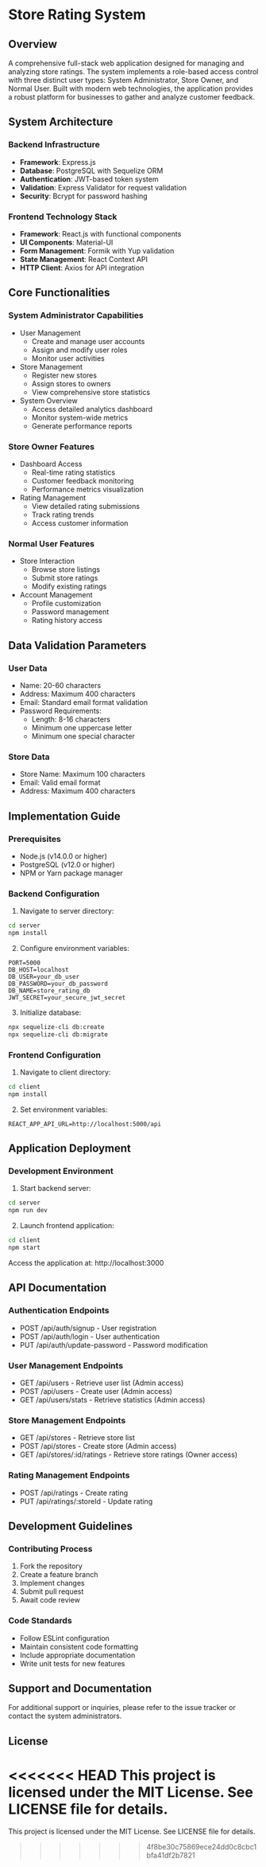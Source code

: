 # Store Rating System

## Overview
A comprehensive full-stack web application designed for managing and analyzing store ratings. The system implements a role-based access control with three distinct user types: System Administrator, Store Owner, and Normal User. Built with modern web technologies, the application provides a robust platform for businesses to gather and analyze customer feedback.

## System Architecture

### Backend Infrastructure
- **Framework**: Express.js
- **Database**: PostgreSQL with Sequelize ORM
- **Authentication**: JWT-based token system
- **Validation**: Express Validator for request validation
- **Security**: Bcrypt for password hashing

### Frontend Technology Stack
- **Framework**: React.js with functional components
- **UI Components**: Material-UI
- **Form Management**: Formik with Yup validation
- **State Management**: React Context API
- **HTTP Client**: Axios for API integration

## Core Functionalities

### System Administrator Capabilities
- User Management
  - Create and manage user accounts
  - Assign and modify user roles
  - Monitor user activities
- Store Management
  - Register new stores
  - Assign stores to owners
  - View comprehensive store statistics
- System Overview
  - Access detailed analytics dashboard
  - Monitor system-wide metrics
  - Generate performance reports

### Store Owner Features
- Dashboard Access
  - Real-time rating statistics
  - Customer feedback monitoring
  - Performance metrics visualization
- Rating Management
  - View detailed rating submissions
  - Track rating trends
  - Access customer information

### Normal User Features
- Store Interaction
  - Browse store listings
  - Submit store ratings
  - Modify existing ratings
- Account Management
  - Profile customization
  - Password management
  - Rating history access

## Data Validation Parameters

### User Data
- Name: 20-60 characters
- Address: Maximum 400 characters
- Email: Standard email format validation
- Password Requirements:
  - Length: 8-16 characters
  - Minimum one uppercase letter
  - Minimum one special character

### Store Data
- Store Name: Maximum 100 characters
- Email: Valid email format
- Address: Maximum 400 characters

## Implementation Guide

### Prerequisites
- Node.js (v14.0.0 or higher)
- PostgreSQL (v12.0 or higher)
- NPM or Yarn package manager

### Backend Configuration
1. Navigate to server directory:
```bash
cd server
npm install
```

2. Configure environment variables:
```
PORT=5000
DB_HOST=localhost
DB_USER=your_db_user
DB_PASSWORD=your_db_password
DB_NAME=store_rating_db
JWT_SECRET=your_secure_jwt_secret
```

3. Initialize database:
```bash
npx sequelize-cli db:create
npx sequelize-cli db:migrate
```

### Frontend Configuration
1. Navigate to client directory:
```bash
cd client
npm install
```

2. Set environment variables:
```
REACT_APP_API_URL=http://localhost:5000/api
```

## Application Deployment

### Development Environment
1. Start backend server:
```bash
cd server
npm run dev
```

2. Launch frontend application:
```bash
cd client
npm start
```

Access the application at: http://localhost:3000

## API Documentation

### Authentication Endpoints
- POST /api/auth/signup - User registration
- POST /api/auth/login - User authentication
- PUT /api/auth/update-password - Password modification

### User Management Endpoints
- GET /api/users - Retrieve user list (Admin access)
- POST /api/users - Create user (Admin access)
- GET /api/users/stats - Retrieve statistics (Admin access)

### Store Management Endpoints
- GET /api/stores - Retrieve store list
- POST /api/stores - Create store (Admin access)
- GET /api/stores/:id/ratings - Retrieve store ratings (Owner access)

### Rating Management Endpoints
- POST /api/ratings - Create rating
- PUT /api/ratings/:storeId - Update rating

## Development Guidelines

### Contributing Process
1. Fork the repository
2. Create a feature branch
3. Implement changes
4. Submit pull request
5. Await code review

### Code Standards
- Follow ESLint configuration
- Maintain consistent code formatting
- Include appropriate documentation
- Write unit tests for new features

## Support and Documentation
For additional support or inquiries, please refer to the issue tracker or contact the system administrators.

## License
<<<<<<< HEAD
This project is licensed under the MIT License. See LICENSE file for details. 
=======
This project is licensed under the MIT License. See LICENSE file for details.
>>>>>>> 4f8be30c75869ece24dd0c8cbc1bfa41df2b7821

